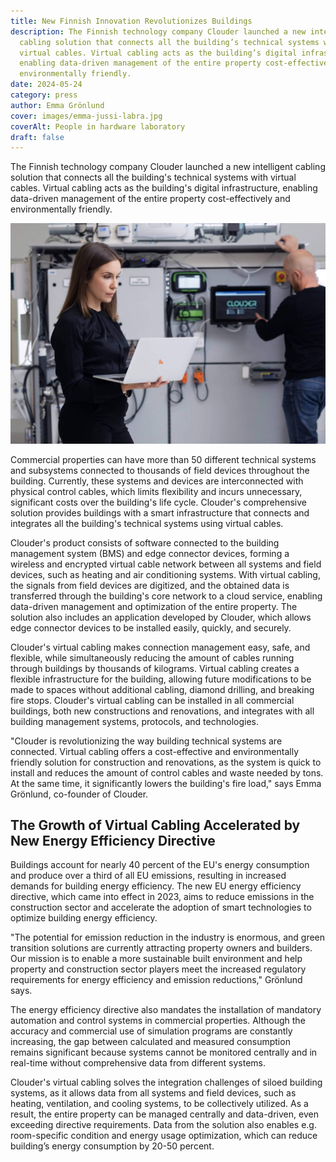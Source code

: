 ```yaml
---
title: New Finnish Innovation Revolutionizes Buildings
description: The Finnish technology company Clouder launched a new intelligent
  cabling solution that connects all the building’s technical systems with
  virtual cables. Virtual cabling acts as the building’s digital infrastructure,
  enabling data-driven management of the entire property cost-effectively and
  environmentally friendly.
date: 2024-05-24
category: press
author: Emma Grönlund
cover: images/emma-jussi-labra.jpg
coverAlt: People in hardware laboratory
draft: false
---
```


The Finnish technology company Clouder launched a new intelligent cabling solution that connects all the building's technical systems with virtual cables. Virtual cabling acts as the building's digital infrastructure, enabling data-driven management of the entire property cost-effectively and environmentally friendly.

![People in laboratory](images/emma-jussi-labra.jpg)

Commercial properties can have more than 50 different technical systems and subsystems connected to thousands of field devices throughout the building. Currently, these systems and devices are interconnected with physical control cables, which limits flexibility and incurs unnecessary, significant costs over the building's life cycle. Clouder's comprehensive solution provides buildings with a smart infrastructure that connects and integrates all the building's technical systems using virtual cables.

Clouder's product consists of software connected to the building management system (BMS) and edge connector devices, forming a wireless and encrypted virtual cable network between all systems and field devices, such as heating and air conditioning systems. With virtual cabling, the signals from field devices are digitized, and the obtained data is transferred through the building's core network to a cloud service, enabling data-driven management and optimization of the entire property. The solution also includes an application developed by Clouder, which allows edge connector devices to be installed easily, quickly, and securely.

Clouder's virtual cabling makes connection management easy, safe, and flexible, while simultaneously reducing the amount of cables running through buildings by thousands of kilograms. Virtual cabling creates a flexible infrastructure for the building, allowing future modifications to be made to spaces without additional cabling, diamond drilling, and breaking fire stops. Clouder's virtual cabling can be installed in all commercial buildings, both new constructions and renovations, and integrates with all building management systems, protocols, and technologies.

"Clouder is revolutionizing the way building technical systems are connected. Virtual cabling offers a cost-effective and environmentally friendly solution for construction and renovations, as the system is quick to install and reduces the amount of control cables and waste needed by tons. At the same time, it significantly lowers the building's fire load," says Emma Grönlund, co-founder of Clouder.

## The Growth of Virtual Cabling Accelerated by New Energy Efficiency Directive

Buildings account for nearly 40 percent of the EU's energy consumption and produce over a third of all EU emissions, resulting in increased demands for building energy efficiency. The new EU energy efficiency directive, which came into effect in 2023, aims to reduce emissions in the construction sector and accelerate the adoption of smart technologies to optimize building energy efficiency.

"The potential for emission reduction in the industry is enormous, and green transition solutions are currently attracting property owners and builders. Our mission is to enable a more sustainable built environment and help property and construction sector players meet the increased regulatory requirements for energy efficiency and emission reductions," Grönlund says.

The energy efficiency directive also mandates the installation of mandatory automation and control systems in commercial properties. Although the accuracy and commercial use of simulation programs are constantly increasing, the gap between calculated and measured consumption remains significant because systems cannot be monitored centrally and in real-time without comprehensive data from different systems.

Clouder's virtual cabling solves the integration challenges of siloed building systems, as it allows data from all systems and field devices, such as heating, ventilation, and cooling systems, to be collectively utilized. As a result, the entire property can be managed centrally and data-driven, even exceeding directive requirements. Data from the solution also enables e.g. room-specific condition and energy usage optimization, which can reduce building’s energy consumption by 20-50 percent.
